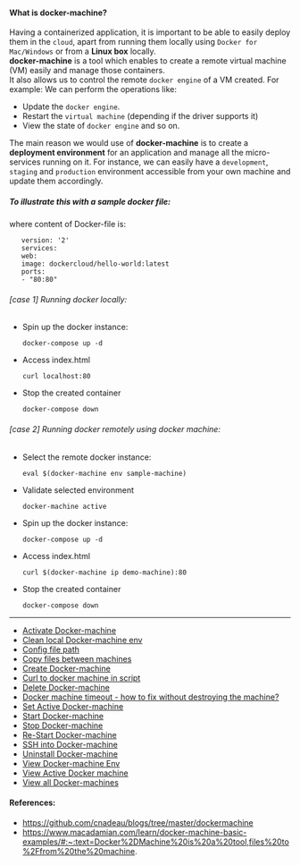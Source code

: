 #### What is docker-machine?
  Having a containerized application, it is important to be able to easily deploy them in the `cloud`, apart from running them locally using `Docker for Mac/Windows` or from a **Linux box** locally.  
  **docker-machine** is a tool which enables to create a remote virtual machine (VM) easily and manage those containers.  
  It also allows us to control the remote `docker engine` of a VM created. 
  For example: We can perform the operations like:  
   - Update the `docker engine`.
   - Restart the `virtual machine` (depending if the driver supports it)
   - View the state of `docker engine` and so on.  
  
  The main reason we would use of **docker-machine** is to create a **deployment environment** for an application and manage all the micro-services running on it.
  For instance, we can easily have a `development`, `staging` and `production` environment accessible from your own machine and update them accordingly.
  
  ##### To illustrate this with a sample docker file:
  where content of Docker-file is:  
  ```
     version: '2'
     services:
     web:
     image: dockercloud/hello-world:latest
     ports:
     - "80:80"
  ```
  
  ###### [case 1] Running docker locally:
   - Spin up the docker instance:
     ```
     docker-compose up -d
     ```
     
   - Access index.html  
     ```
     curl localhost:80
     ```
   - Stop the created container
     ```
     docker-compose down
     ```     
  ###### [case 2] Running docker remotely using docker machine:
   - Select the remote docker instance:
     ```
     eval $(docker-machine env sample-machine)
     ```
   - Validate selected environment
     ```
     docker-machine active
     ```
   - Spin up the docker instance:
     ```
     docker-compose up -d
     ```
   - Access index.html  
     ```
     curl $(docker-machine ip demo-machine):80
     ```
   - Stop the created container
     ```
     docker-compose down
     ```
  
  
  
-----
  
 - [Activate Docker-machine](https://github.com/mnp014/Docker/blob/master/Docker%20Machine/Activate%20docker-machine%20environment.md)
 - [Clean local Docker-machine env](https://github.com/mnp014/Docker/blob/master/Docker%20Machine/Clean%20local%20docker%20env.md)
 - [Config file path](https://github.com/mnp014/Docker/blob/master/Docker%20Machine/Config%20file%20path.md)
 - [Copy files between machines](https://github.com/mnp014/Docker/blob/master/Docker%20Machine/Copy%20files%20between%20machines.md)
 - [Create Docker-machine](https://github.com/mnp014/Docker/blob/master/Docker%20Machine/Create%20docker%20machine.md)
 - [Curl to docker machine in script](https://github.com/mnp014/Docker/blob/master/Docker%20Machine/Curl%20to%20docker%20machine%20in%20script.md)
 - [Delete Docker-machine](https://github.com/mnp014/Docker/blob/master/Docker%20Machine/Delete%20Create%20docker%20machine.md)
 - [Docker machine timeout - how to fix without destroying the machine?](https://github.com/mnp014/Docker/blob/master/Docker%20Machine/Docker%20machine%20timeout%20-%20how%20to%20fix%20without%20destroying%20the%20machine%3F.md)
 - [Set Active Docker-machine](https://github.com/mnp014/Docker/blob/master/Docker%20Machine/Select%20Active%20Machine.md)
 - [Start Docker-machine](https://github.com/mnp014/Docker/tree/master/Docker%20Machine)
 - [Stop Docker-machine](https://github.com/mnp014/Docker/tree/master/Docker%20Machine)
 - [Re-Start Docker-machine](https://github.com/mnp014/Docker/tree/master/Docker%20Machine)
 - [SSH into Docker-machine](https://github.com/mnp014/Docker/blob/master/Docker%20Machine/Connect%20using%20SSH.md)  
 - [Uninstall Docker-machine](https://github.com/mnp014/Docker/blob/master/Docker%20Machine/Uninstall%20Docker%20Machine.md)  
 - [View Docker-machine Env](https://github.com/mnp014/Docker/blob/master/Docker%20Machine/View%20Env%20of%20Docker-machine.md)
 - [View Active Docker machine](https://github.com/mnp014/Docker/blob/master/Docker%20Machine/View%20active%20docker%20machine.md)  
 - [View all Docker-machines](https://github.com/mnp014/Docker/blob/master/Docker%20Machine/View%20docker-machine.md)  
 
#### References:  
 - https://github.com/cnadeau/blogs/tree/master/dockermachine
 - https://www.macadamian.com/learn/docker-machine-basic-examples/#:~:text=Docker%2DMachine%20is%20a%20tool,files%20to%2Ffrom%20the%20machine.
 
